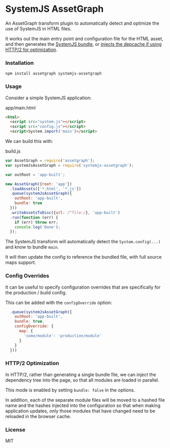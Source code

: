 SystemJS AssetGraph
===

An AssetGraph transform plugin to automatically detect and optimize the use of SystemJS in HTML files.

It works out the main entry point and configuration file for the HTML asset, and then generates the [SystemJS bundle](https://github.com/systemjs/builder),
or [injects the depcache if using HTTP/2 for optimization](#http-2-optimization).

### Installation

```
npm install assetgraph systemjs-assetgraph
```

### Usage

Consider a simple SystemJS application:

app/main.html
```html
<html>
  <script src="system.js"></script>
  <script src="config.js"></script>
  <script>System.import('main')</script>
```

We can build this with:

build.js
```javascript
var AssetGraph = require('assetgraph');
var systemJsAssetGraph = require('systemjs-assetgraph');

var outRoot = 'app-built';

new AssetGraph({root: 'app'})
  .loadAssets(['*.html', '*.js'])
  .queue(systemJsAssetGraph({
    outRoot: 'app-built',
    bundle: true
  }))
  .writeAssetsToDisc({url: /^file:/}, 'app-built')
  .run(function (err) {
    if (err) throw err;
    console.log('Done');
  });
```

The SystemJS transform will automatically detect the `System.config(...)` and know to bundle `main`.

It will then update the config to reference the bundled file, with full source maps support.

### Config Overrides

It can be useful to specify configuration overrides that are specifically for the production / build config.

This can be added with the `configOverride` option:

```javascript
  .queue(systemJsAssetGraph({
    outRoot: 'app-built',
    bundle: true,
    configOverride: {
      map: {
        'some/module': 'production/module'
      }
    }
  }))
```

### HTTP/2 Optimization

In HTTP/2, rather than generating a single bundle file, we can inject the dependency tree into the page, so that all modules are
loaded in parallel.

This mode is enabled by setting `bundle: false` in the options.

In addition, each of the separate module files will be moved to a hashed file name and the hashes injected into the configuration
so that when making application updates, only those modules that have changed need to be reloaded in the browser cache.

### License

MIT
